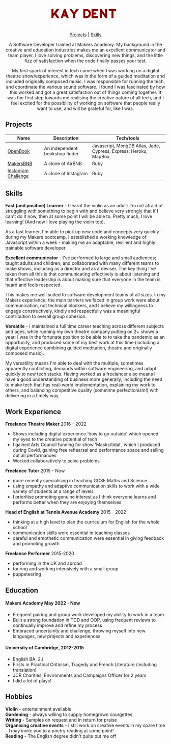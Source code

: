 <div align='center'>
  <img src='./name.png'>
</div>

<p>
  <div align="center">
    <a href="https://github.com/kaykakaraka/CV_2022/blob/main/README.md#projects">Projects</a> |  
    <a href="https://github.com/Kay-Dent/CV/blob/main/README.md#skills">Skills</a> 
  </div>
</p>

<div align='center'>
  A Software Developer trained at Makers Academy. My background in the creative and education industries makes me an excellent communicator and team player.  I love solving problems, discovering new things, and the little fizz of satisfaction when the code finally passes your test.  

  My first spark of interest in tech came when I was working on a digital theatre show/experience, which was in the form of a guided meditation and included originally composed music. I was responsible for running the tech, and coordinate the various sound software. I found I was fascinated by how this worked and got a great satisfaction out of things coming together. It was the first step towards me realising the creative nature of all tech, and I feel excited for the possibility of working on software that people really want to use, and will be grateful for, like I was.
</div>

Projects
--------

| Name                         | Description                                                             | Tech/tools                          |
| ---------------------------- | ----------------------------------------------------------------------- | ----------------------------------- |
| [OpenBook](https://github.com/BenjaminNeustadt/OPEN-BOOK) | An independent bookshop finder | Javascript, MongDB Atlas, Jade, Cypress, Express, Heroku, MapBox | 
| [MakersBNB](https://github.com/BenjaminNeustadt/MakersBNB) | A clone of AirBNB | Ruby |
| [Instagram Challenge](https://github.com/kaykakaraka/instagram-challenge) | A clone of Instagram  | Ruby                                |
  

Skills 
-----

**Fast (and positive) Learner** - I learnt the violin as an adult: I'm not afraid of struggling with something to begin with and believe very strongly that if I can't do it now, then at some point I will be able to. Pretty much, I love learning! (And now I love playing the violin too).  
  
As a fast learner, I'm able to pick up new code and concepts very quickly - during my Makers bootcamp, I established a working knowledge of Javascript within a week - making me an adaptable, resilient and highly trainable software developer.

**Excellent communicator** - I've performed to large and small audiences; taught adults and children; and collaborated with many different teams to make shows, including as a director and as a deviser. The key thing I've taken from all this is that communicating effectively is about listening and that effective leadership is about making sure that everyone in the team is heard and feels respected.  
  
This makes me well suited to software development teams of all sizes. In my Makers experience, the main barriers we faced in group work were about communication, not technical blockers, and I believe my willingness to engage constructively, kindly and respectfully was a meaningful contribution to overall group cohesion.

**Versatile** - I maintained a full time career teaching across different subjects and ages, while running my own theatre company putting on 2+ shows a year; I was in the fortunate position to be able to to take the pandemic as an opportunity, and produced some of my best work at this time (including a digital experience combining guided meditation, theatre and originally composed music).  
  
My versatility means I'm able to deal with the multiple, sometimes apparently conflicting, demands within software engineering, and adapt quickly to new tech stacks. Having worked as a freelancer also means I have a good understanding of business more generally, including the need to make tech that has real-world implementation, explaining my work to others, and balancing competitive quality (sometime perfectionism!) with delivering in a timely way.

## Work Experience

**Freelance Theatre Maker** 2016 - 2022
- Shows including digital experience 'how to go outside' which opened my eyes to the creative potential of tech
- I gained Arts Council funding for show 'Masks/tidal', which I produced during Covid, gaining free rehearsal and performance space and selling out all performances
- Worked collaboratively to solve problems

**Freelance Tutor** 2015 - Now
- more recently specialising in teaching GCSE Maths and Science
- using empathy and adaptive communication skills to work with a wide variety of students at a range of levels
- I prioritise promoting genuine interest as I think everyone learns and performs better when they are enjoying themselves

**Head of English at Tennis Avenue Academy** 2015 - 2022  
- thinking at a high level to plan the curriculum for English for the whole school
- communication skills were essential in teaching classes
- careful and empthetic communication were essential in giving feedback and promoting growth

**Freelance Performer** 2015-2020
- performing in the UK and abroad
- touring and working intensively with a small group
- puppeteering

## Education

#### Makers Academy May 2022 - Now
- Frequent pairing and group work developed my ability to work in a team
- Built a strong foundation in TDD and OOP, using frequent reviews to continually improve and refine my process 
- Embraced uncertainty and challenge, throwing myself into new languages, new projects and experiences

#### University of Cambridge, 2012-2015

- English BA, 2.i
- Firsts in Practical Criticism, Tragedy and French Literature (including translation)
- JCR Charities, Environments and Campaigns Officer for 2 years
- I did a lot of plays!

## Hobbies

**Violin** - entertainment available \
**Gardening** - always willing to supply homegrown courgettes \
**Writing** - Samples on request and in return for praise \
**Organising creative events** - I still work on creative events in my spare time - I may invite you to a poetry reading at some point! \
**Reading** - The English degree didn't quite put me off 
